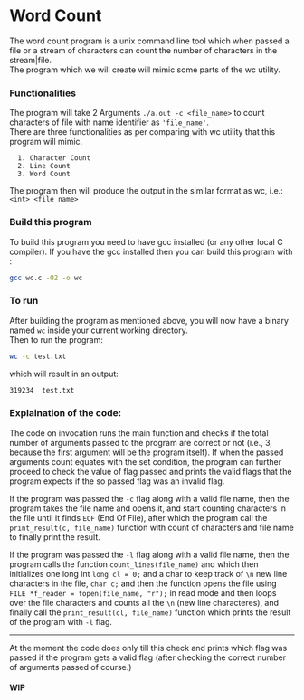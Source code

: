 # Word Count

The word count program is a unix command line tool which when passed a file or a stream of characters can count the number of characters in the stream|file.
<br />
The program which we will create will mimic some parts of the wc utility.

### Functionalities

The program will take 2 Arguments `./a.out -c <file_name>` to count characters of file with name identifier as `'file_name'`.
<br />
There are three functionalities as per comparing with wc utility that this program will mimic.

      1. Character Count
      2. Line Count
      3. Word Count

The program then will produce the output in the similar format as wc, i.e.:<br />
`<int> <file_name>`

### Build this program

To build this program you need to have gcc installed (or any other local C compiler).
If you have the gcc installed then you can build this program with :<br />
```bash
gcc wc.c -O2 -o wc
```

### To run

After building the program as mentioned above, you will now have a binary named `wc` inside your current working directory.<br />
Then to run the program:
```bash
wc -c test.txt
```
which will result in an output:
```bash
319234	test.txt
```

### Explaination of the code:

The code on invocation runs the main function and checks if the total number of arguments passed to the program are correct or not (i.e., 3, because the first argument will be the program itself).
If when the passed arguments count equates with the set condition, the program can further proceed to check the value of flag passed and prints the valid flags that the program expects if the so passed flag was an invalid flag.

If the program was passed the `-c` flag along with a valid file name, then the program takes the file name and opens it, and start counting characters in the file until it finds `EOF` (End Of File), after which the program call the `print_result(c, file_name)` function with count of characters and file name to finally print the result.

If the program was passed the `-l` flag along with a valid file name, then the program calls the function `count_lines(file_name)` and which then initializes one long int `long cl = 0;` and a char to keep track of `\n` new line characters in the file, `char c;` and then the function opens the file using `FILE *f_reader = fopen(file_name, "r");` in read mode and then loops over the file characters and counts all the `\n` (new line characteres), and finally call the `print_result(cl, file_name)` function which prints the result of the program with `-l` flag.

<hr />
At the moment the code does only till this check and prints which flag was passed if the program gets a valid flag (after checking the correct number of arguments passed of course.)

#### WIP